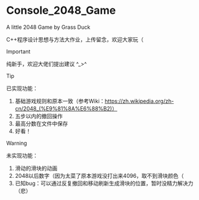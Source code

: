 # Console_2048_Game
A little 2048 Game by Grass Duck

C++程序设计思想与方法大作业，上传留念，欢迎大家玩（

> [!IMPORTANT]
> 纯新手，欢迎大佬们提出建议 ^_>^

> [!TIP]
> 已实现功能：
> 1. 基础游戏规则和原本一致（参考Wiki：https://zh.wikipedia.org/zh-cn/2048_(%E9%81%8A%E6%88%B2)）
> 2. 五步以内的撤回操作
> 3. 最高分数在文件中保存
> 4. 好看！

> [!WARNING]
> 未实现功能：
> 1. 滑动的滑块的动画
> 2. 2048以后数字（因为太菜了原本游戏没打出来4096，取不到滑块颜色（
> 3. 已知bug：可以通过反复撤回和移动刷新生成滑块的位置，暂时没精力解决力（悲）

